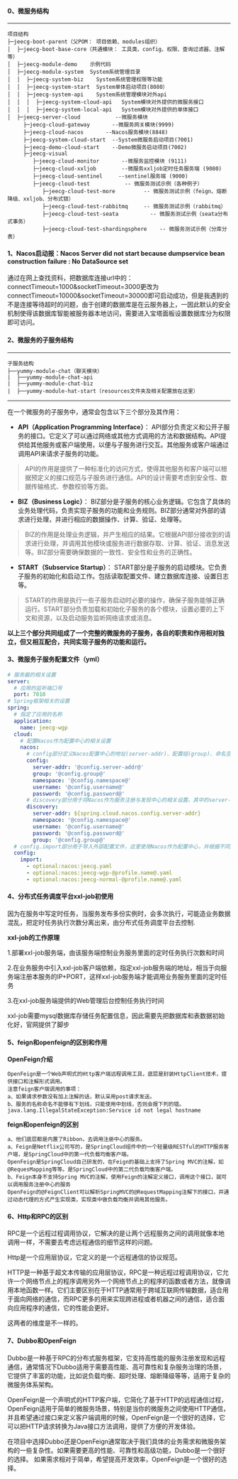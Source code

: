 #### 0、微服务结构

-----------------------------------
```
项目结构
├─jeecg-boot-parent（父POM： 项目依赖、modules组织）
│  ├─jeecg-boot-base-core（共通模块： 工具类、config、权限、查询过滤器、注解等）
│  ├─jeecg-module-demo    示例代码
│  ├─jeecg-module-system  System系统管理目录
│  │  ├─jeecg-system-biz    System系统管理权限等功能
│  │  ├─jeecg-system-start  System单体启动项目(8080）
│  │  ├─jeecg-system-api    System系统管理模块对外api
│  │  │  ├─jeecg-system-cloud-api   System模块对外提供的微服务接口
│  │  │  ├─jeecg-system-local-api   System模块对外提供的单体接口
│  ├─jeecg-server-cloud           --微服务模块
     ├─jeecg-cloud-gateway       --微服务网关模块(9999)
     ├─jeecg-cloud-nacos       --Nacos服务模块(8848)
     ├─jeecg-system-cloud-start  --System微服务启动项目(7001)
     ├─jeecg-demo-cloud-start    --Demo微服务启动项目(7002)
     ├─jeecg-visual
        ├─jeecg-cloud-monitor       --微服务监控模块 (9111)
        ├─jeecg-cloud-xxljob        --微服务xxljob定时任务服务端 (9080)
        ├─jeecg-cloud-sentinel     --sentinel服务端 (9000)
        ├─jeecg-cloud-test           -- 微服务测试示例（各种例子）
           ├─jeecg-cloud-test-more         -- 微服务测试示例（feign、熔断降级、xxljob、分布式锁）
           ├─jeecg-cloud-test-rabbitmq     -- 微服务测试示例（rabbitmq）
           ├─jeecg-cloud-test-seata          -- 微服务测试示例（seata分布式事务）
           ├─jeecg-cloud-test-shardingsphere    -- 微服务测试示例（分库分表）
```


#### 1、Nacos启动报：Nacos Server did not start because dumpservice bean construction failure : No DataSource set

通过在网上查找资料，把数据库连接url中的：connectTimeout=1000&socketTimeout=3000更改为connectTimeout=10000&socketTimeout=30000即可启动成功，但是我遇到的不是连接等待超时的问题，由于创建的数据库是在云服务器上，一因此默认的安全机制使得该数据库智能被服务器本地访问，需要进入宝塔面板设置数据库分为权限即可访问。

#### 2、微服务的子服务结构
-----------------------------------
```
子服务结构
├──yummy-module-chat（聊天模块）
|  ├──yummy-module-chat-api
|  ├──yummy-module-chat-biz
|  ├──yummy-module-hat-start（resources文件夹及相关配置放在这里）
```
-----------------------------------

在一个微服务的子服务中，通常会包含以下三个部分及其作用：

* **API（Application Programming Interface）**： API部分负责定义和公开子服务的接口。它定义了可以通过网络或其他方式调用的方法和数据结构。API提供给其他服务或客户端使用，以便与子服务进行交互。其他服务或客户端通过调用API来请求子服务的功能。

> API的作用是提供了一种标准化的访问方式，使得其他服务和客户端可以根据预定义的接口规范与子服务进行通信。API的设计需要考虑到安全性、数据传输格式、参数校验等方面。

* **BIZ（Business Logic）**： BIZ部分是子服务的核心业务逻辑。它包含了具体的业务处理代码，负责实现子服务的功能和业务规则。BIZ部分通常对外部的请求进行处理，并进行相应的数据操作、计算、验证、处理等。

> BIZ的作用是处理业务逻辑，并产生相应的结果。它根据API部分接收到的请求进行处理，并调用其他模块或服务进行数据存取、计算、验证、消息发送等。BIZ部分需要确保数据的一致性、安全性和业务的正确性。

* **START（Subservice Startup）**： START部分是子服务的启动模块。它负责子服务的初始化和启动工作。包括读取配置文件、建立数据库连接、设置日志等。

> START的作用是执行一些子服务启动时必要的操作，确保子服务能够正确运行。START部分负责加载和初始化子服务的各个模块，设置必要的上下文和资源，以及启动服务监听网络请求或消息。

**以上三个部分共同组成了一个完整的微服务的子服务，各自的职责和作用相对独立，但又相互配合，共同实现子服务的功能和运行。**

#### 3、微服务子服务配置文件（yml）

~~~yml
# 服务器的相关设置
server:
  # 应用的监听端口号
  port: 7010
# Spring框架相关的设置
spring:
  # 指定了应用的名称
  application:
    name: jeecg-wgp
  cloud:
    # 配置Nacos作为配置中心的相关设置
    nacos:
      # config部分定义Nacos配置中心的地址(server-addr)、配置组(group)、命名空间(namespace)、用户名(username)和密码(password)等
      config:
        server-addr: '@config.server-addr@'
        group: '@config.group@'
        namespace: '@config.namespace@'
        username: '@config.username@'
        password: '@config.password@'
      # discovery部分用于将Nacos作为服务注册与发现中心的相关设置。其中的server-addr指定Nacos的地址，namespace指定命名空间，username和password指定登录Nacos的用户名和密码，group指定服务的分组。
      discovery:
        server-addr: ${spring.cloud.nacos.config.server-addr}
        namespace: '@config.namespace@'
        username: '@config.username@'
        password: '@config.password@'
        group: '@config.group@'
  # config.import部分用于导入外部配置文件，这里使用Nacos作为配置中心，并根据不同的配置文件后缀来加载对应的配置文件。
  config:
    import:
      - optional:nacos:jeecg.yaml
      - optional:nacos:jeecg-wgp-@profile.name@.yaml
      - optional:nacos:jeecg-normal-@profile.name@.yaml
~~~

#### 4、分布式任务调度平台xxl-job初使用

因为在服务中写定时任务，当服务发布多份实例时，会多次执行，可能造业务数据混乱，把定时任务执行次数分离出来，由分布式任务调度平台去控制.

**xxl-job的工作原理**

1.部署xxl-job服务端，由该服务端控制业务服务里面的定时任务执行次数和时间

2.在业务服务中引入xxl-job客户端依赖，指定xxl-job服务端的地址，相当于向服务端注册本服务的IP+PORT，这样xxl-job服务端才能调用业务服务里面的定时任务

3.在xxl-job服务端提供的Web管理后台控制任务执行时间

xxl-job需要mysql数据库存储任务配置信息，因此需要先把数据库和表数据初始化好，官网提供了脚步

#### 5、feign和openfeign的区别和作用

**OpenFeign介绍**

```
OpenFeign是一个Web声明式的Http客户端远程调用工具，底层是封装HttpClient技术，提供接口和注解形式调用。
注意feign客户端调用的事项：
a、如果请求参数没有加上注解的话，默认采用post请求发送。
b、服务的名称命名不能够有下划线，只能使用中划线，否则会报下列的错。
java.lang.IllegalStateException:Service id not legal hostname
```

**feign和openfeign的区别**

```
a、他们底层都是内置了Ribbon，去调用注册中心的服务。
a、Feign是Netflix公司写的，是SpringCloud组件中的一个轻量级RESTful的HTTP服务客户端，是SpringCloud中的第一代负载均衡客户端。
OpenFeign是SpringCloud自己研发的，在Feign的基础上支持了Spring MVC的注解，如@RequesMapping等等。是SpringCloud中的第二代负载均衡客户端。
b、Feign本身不支持Spring MVC的注解，使用Feign的注解定义接口，调用这个接口，就可以调用服务注册中心的服务
OpenFeign的@FeignClient可以解析SpringMVC的@RequestMapping注解下的接口，并通过动态代理的方式产生实现类，实现类中做负载均衡并调用其他服务。
```

#### 6、Http和RPC的区别

RPC是一个远程过程调用协议，它解决的是让两个远程服务之间的调用就像本地调用一样，不需要去考虑远程通信的细节这样的问题。

Http是一个应用层协议，它定义的是一个远程通信的协议规范。

HTTP是一种基于超文本传输的应用层协议，RPC是一种远程过程调用协议，它允许一个网络节点上的程序调用另外一个网络节点上的程序的函数或者方法，就像调用本地函数一样。它们主要区别在于HTTP通常用于跨域互联网传输数据，适合用于面向网络的通信，而RPC更多的用来实现跨进程或者机器之间的通信，适合面向应用程序的通信，它的性能会更好。

这两者的维度是不一样的。

#### 7、Dubbo和OpenFeign

Dubbo是一种基于RPC的分布式服务框架，它支持高性能的服务注册发现和远程通信，通常情况下Dubbo适用于需要高性能、高可靠性和复杂服务治理的场景，它提供了丰富的功能，比如说负载均衡、超时处理、熔断降级等等，适用于复杂的微服务体系架构。

OpenFeign是一个声明式的HTTP客户端，它简化了基于HTTP的远程通信过程，OpenFeign适用于简单的微服务场景，特别是当你的微服务之间使用HTTP通信，并且希望通过接口来定义客户端调用的时候，OpenFeign是一个很好的选择，它可以把HTTP请求转换为Java接口方法调用，提供了方便的开发体验。

在项目中选择Dubbo还是OpenFeign通常取决于我们具体的业务需求和微服务架构的一些复杂性。如果需要更高的性能、可靠性和高级功能，Dubbo是一个很好的选择。
如果需求相对于简单，希望提高开发效率，OpenFeign是一个很好的选择。


